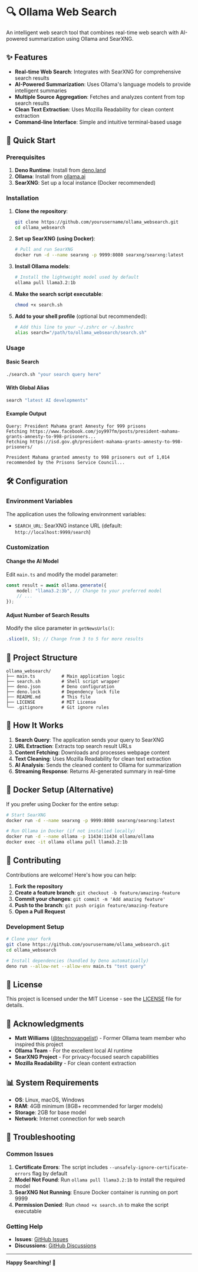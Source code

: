 # 🔍 Ollama Web Search

An intelligent web search tool that combines real-time web search with AI-powered summarization using Ollama and SearXNG.

## ✨ Features

- **Real-time Web Search**: Integrates with SearXNG for comprehensive search results
- **AI-Powered Summarization**: Uses Ollama's language models to provide intelligent summaries
- **Multiple Source Aggregation**: Fetches and analyzes content from top search results
- **Clean Text Extraction**: Uses Mozilla Readability for clean content extraction
- **Command-line Interface**: Simple and intuitive terminal-based usage

## 🚀 Quick Start

### Prerequisites

1. **Deno Runtime**: Install from [deno.land](https://deno.land/)
2. **Ollama**: Install from [ollama.ai](https://ollama.ai/)
3. **SearXNG**: Set up a local instance (Docker recommended)

### Installation

1. **Clone the repository**:
   ```bash
   git clone https://github.com/yourusername/ollama_websearch.git
   cd ollama_websearch
   ```

2. **Set up SearXNG (using Docker)**:
   ```bash
   # Pull and run SearXNG
   docker run -d --name searxng -p 9999:8080 searxng/searxng:latest
   ```

3. **Install Ollama models**:
   ```bash
   # Install the lightweight model used by default
   ollama pull llama3.2:1b
   ```

4. **Make the search script executable**:
   ```bash
   chmod +x search.sh
   ```

5. **Add to your shell profile** (optional but recommended):
   ```bash
   # Add this line to your ~/.zshrc or ~/.bashrc
   alias search="/path/to/ollama_websearch/search.sh"
   ```

### Usage

#### Basic Search
```bash
./search.sh "your search query here"
```

#### With Global Alias
```bash
search "latest AI developments"
```

#### Example Output
```
Query: President Mahama grant Amnesty for 999 prisons
Fetching https://www.facebook.com/joy997fm/posts/president-mahama-grants-amnesty-to-998-prisoners...
Fetching https://isd.gov.gh/president-mahama-grants-amnesty-to-998-prisoners/

President Mahama granted amnesty to 998 prisoners out of 1,014 recommended by the Prisons Service Council...
```

## 🛠️ Configuration

### Environment Variables

The application uses the following environment variables:

- `SEARCH_URL`: SearXNG instance URL (default: `http://localhost:9999/search`)

### Customization

#### Change the AI Model
Edit `main.ts` and modify the model parameter:
```typescript
const result = await ollama.generate({
    model: "llama3.2:3b", // Change to your preferred model
    // ...
});
```

#### Adjust Number of Search Results
Modify the slice parameter in `getNewsUrls()`:
```typescript
.slice(0, 5); // Change from 3 to 5 for more results
```

## 📁 Project Structure

```
ollama_websearch/
├── main.ts          # Main application logic
├── search.sh        # Shell script wrapper
├── deno.json        # Deno configuration
├── deno.lock        # Dependency lock file
├── README.md        # This file
├── LICENSE          # MIT License
└── .gitignore       # Git ignore rules
```

## 🧩 How It Works

1. **Search Query**: The application sends your query to SearXNG
2. **URL Extraction**: Extracts top search result URLs
3. **Content Fetching**: Downloads and processes webpage content
4. **Text Cleaning**: Uses Mozilla Readability for clean text extraction
5. **AI Analysis**: Sends the cleaned content to Ollama for summarization
6. **Streaming Response**: Returns AI-generated summary in real-time

## 🐳 Docker Setup (Alternative)

If you prefer using Docker for the entire setup:

```bash
# Start SearXNG
docker run -d --name searxng -p 9999:8080 searxng/searxng:latest

# Run Ollama in Docker (if not installed locally)
docker run -d --name ollama -p 11434:11434 ollama/ollama
docker exec -it ollama ollama pull llama3.2:1b
```

## 🤝 Contributing

Contributions are welcome! Here's how you can help:

1. **Fork the repository**
2. **Create a feature branch**: `git checkout -b feature/amazing-feature`
3. **Commit your changes**: `git commit -m 'Add amazing feature'`
4. **Push to the branch**: `git push origin feature/amazing-feature`
5. **Open a Pull Request**

### Development Setup

```bash
# Clone your fork
git clone https://github.com/yourusername/ollama_websearch.git
cd ollama_websearch

# Install dependencies (handled by Deno automatically)
deno run --allow-net --allow-env main.ts "test query"
```

## 📝 License

This project is licensed under the MIT License - see the [LICENSE](LICENSE) file for details.

## 🙏 Acknowledgments

- **Matt Williams** ([@technovangelist](https://github.com/technovangelist)) - Former Ollama team member who inspired this project
- **Ollama Team** - For the excellent local AI runtime
- **SearXNG Project** - For privacy-focused search capabilities
- **Mozilla Readability** - For clean content extraction

## 📊 System Requirements

- **OS**: Linux, macOS, Windows
- **RAM**: 4GB minimum (8GB+ recommended for larger models)
- **Storage**: 2GB for base model
- **Network**: Internet connection for web search

## 🔧 Troubleshooting

### Common Issues

1. **Certificate Errors**: The script includes `--unsafely-ignore-certificate-errors` flag by default
2. **Model Not Found**: Run `ollama pull llama3.2:1b` to install the required model
3. **SearXNG Not Running**: Ensure Docker container is running on port 9999
4. **Permission Denied**: Run `chmod +x search.sh` to make the script executable

### Getting Help

- **Issues**: [GitHub Issues](https://github.com/yourusername/ollama_websearch/issues)
- **Discussions**: [GitHub Discussions](https://github.com/yourusername/ollama_websearch/discussions)

---

**Happy Searching! 🚀**

